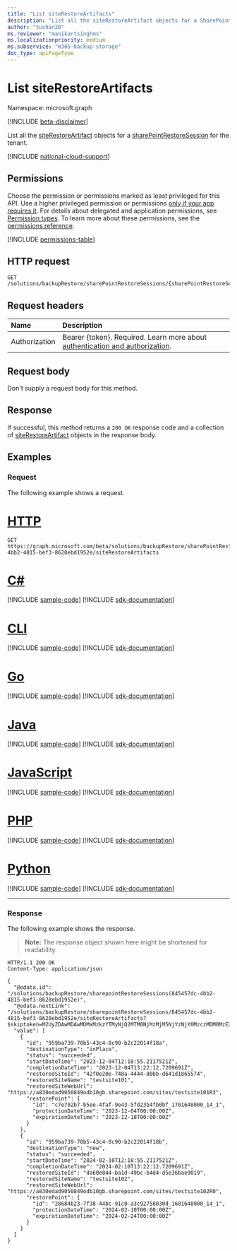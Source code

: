 ```yaml
---
title: "List siteRestoreArtifacts"
description: "List all the siteRestoreArtifact objects for a SharePoint restore session for the tenant."
author: "tushar20"
ms.reviewer: "manikantsinghms"
ms.localizationpriority: medium
ms.subservice: "m365-backup-storage"
doc_type: apiPageType
---
```


# List siteRestoreArtifacts

Namespace: microsoft.graph

[!INCLUDE [beta-disclaimer](../../includes/beta-disclaimer.md)]

List all the [siteRestoreArtifact](../resources/siterestoreartifact.md) objects for a [sharePointRestoreSession](../resources/sharepointrestoresession.md) for the tenant.

[!INCLUDE [national-cloud-support](../../includes/global-only.md)]

## Permissions

Choose the permission or permissions marked as least privileged for this API. Use a higher privileged permission or permissions [only if your app requires it](/graph/permissions-overview#best-practices-for-using-microsoft-graph-permissions). For details about delegated and application permissions, see [Permission types](/graph/permissions-overview#permission-types). To learn more about these permissions, see the [permissions reference](/graph/permissions-reference).

<!-- { "blockType": "permissions", "name": "sharepointrestoresession_list_siterestoreartifacts" } -->
[!INCLUDE [permissions-table](../includes/permissions/sharepointrestoresession-list-siterestoreartifacts-permissions.md)]

## HTTP request

<!-- {
  "blockType": "ignored"
}
-->
``` http
GET /solutions/backupRestore/sharePointRestoreSessions/{sharePointRestoreSessionId}/siteRestoreArtifacts
```

## Request headers

|Name|Description|
|:---|:---|
|Authorization|Bearer {token}. Required. Learn more about [authentication and authorization](/graph/auth/auth-concepts).|

## Request body

Don't supply a request body for this method.

## Response

If successful, this method returns a `200 OK` response code and a collection of [siteRestoreArtifact](../resources/siterestoreartifact.md) objects in the response body.

## Examples

### Request

The following example shows a request.
# [HTTP](#tab/http)
<!-- {
  "blockType": "request",
  "name": "siterestoreartifact_list"
}
-->
``` http
GET https://graph.microsoft.com/beta/solutions/backupRestore/sharePointRestoreSessions/845457dc-4bb2-4815-bef3-8628ebd1952e/siteRestoreArtifacts
```

# [C#](#tab/csharp)
[!INCLUDE [sample-code](../includes/snippets/csharp/siterestoreartifact-list-csharp-snippets.md)]
[!INCLUDE [sdk-documentation](../includes/snippets/snippets-sdk-documentation-link.md)]

# [CLI](#tab/cli)
[!INCLUDE [sample-code](../includes/snippets/cli/siterestoreartifact-list-cli-snippets.md)]
[!INCLUDE [sdk-documentation](../includes/snippets/snippets-sdk-documentation-link.md)]

# [Go](#tab/go)
[!INCLUDE [sample-code](../includes/snippets/go/siterestoreartifact-list-go-snippets.md)]
[!INCLUDE [sdk-documentation](../includes/snippets/snippets-sdk-documentation-link.md)]

# [Java](#tab/java)
[!INCLUDE [sample-code](../includes/snippets/java/siterestoreartifact-list-java-snippets.md)]
[!INCLUDE [sdk-documentation](../includes/snippets/snippets-sdk-documentation-link.md)]

# [JavaScript](#tab/javascript)
[!INCLUDE [sample-code](../includes/snippets/javascript/siterestoreartifact-list-javascript-snippets.md)]
[!INCLUDE [sdk-documentation](../includes/snippets/snippets-sdk-documentation-link.md)]

# [PHP](#tab/php)
[!INCLUDE [sample-code](../includes/snippets/php/siterestoreartifact-list-php-snippets.md)]
[!INCLUDE [sdk-documentation](../includes/snippets/snippets-sdk-documentation-link.md)]

# [Python](#tab/python)
[!INCLUDE [sample-code](../includes/snippets/python/siterestoreartifact-list-python-snippets.md)]
[!INCLUDE [sdk-documentation](../includes/snippets/snippets-sdk-documentation-link.md)]

---

### Response

The following example shows the response.
>**Note:** The response object shown here might be shortened for readability.
<!-- {
  "blockType": "response",
  "truncated": true,
  "@odata.type": "Collection(microsoft.graph.siteRestoreArtifact)"
}
-->
``` http
HTTP/1.1 200 OK
Content-Type: application/json

{
  "@odata.id": "/solutions/backupRestore/sharepointRestoreSessions(845457dc-4bb2-4815-bef3-8628ebd1952e)",
  "@odata.nextLink": "/solutions/backupRestore/sharepointRestoreSessions/845457dc-4bb2-4815-bef3-8628ebd1952e/siteRestoreArtifacts?$skiptoken=M2UyZDAwMDAwMDMxMzkzYTMyNjQ2MTM0NjMzMjM5NjYzNjY0MzczMDM0MzE2NTYzNjEzNzMwNjIzNjMzMzg2MjM0MzM2NDM0MzUzNDMzMzc0MDc0Njg3MjY1NjE2NDJlNzYzMjAxZThmYjY4M2Y3ODAxMDAwMDg4NjA5ODdhNzgwMTAwMDB8MTYxNjk2NDUwOTgzMg%3d%3d",
  "value": [
    {
      "id": "959ba739-70b5-43c4-8c90-b2c22014f18a",
      "destinationType": "inPlace",
      "status": "succeeded",
      "startDateTime": "2023-12-04T12:18:55.2117521Z",
      "completionDateTime": "2023-12-04T13:22:12.7209691Z",
      "restoredSiteId": "42f0e20e-748a-4444-80bb-d641d1865574",
      "restoredSiteName": "testsite101",
      "restoredSiteWebUrl": "https://a830edad9050849odb10gb.sharepoint.com/sites/testsite101R3",
      "restorePoint": {
        "id": "c7e702b7-b5ee-4faf-9e43-5fd23b4fb0bf_1701648000_14_1",
        "protectionDateTime": "2023-12-04T00:00:00Z",
        "expirationDateTime": "2023-12-18T00:00:00Z"
      }
    },
    {
      "id": "959ba739-70b5-43c4-8c90-b2c22014f18b",
      "destinationType": "new",
      "status": "succeeded",
      "startDateTime": "2024-02-10T12:18:55.2117521Z",
      "completionDateTime": "2024-02-10T13:22:12.7209691Z",
      "restoredSiteId": "da60e844-ba1d-49bc-b4d4-d5e36bae9019",
      "restoredSiteName": "testsite102",
      "restoredSiteWebUrl": "https://a830edad9050849odb10gb.sharepoint.com/sites/testsite102R0",
      "restorePoint": {
        "id": "28684b23-7f38-44bc-91c0-a3c92758030d_1601648000_14_1",
        "protectionDateTime": "2024-02-10T00:00:00Z",
        "expirationDateTime": "2024-02-24T00:00:00Z"
      }
    }
  ]
}
```
